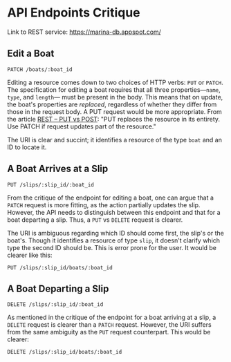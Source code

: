 # API Endpoints Critique

Link to REST service: https://marina-db.appspot.com/

## Edit a Boat
`PATCH /boats/:boat_id`

Editing a resource comes down to two choices of HTTP verbs: `PUT` or `PATCH`. The specification for editing a boat requires that all three properties&mdash;`name`, `type`, and `length`&mdash; must be present in the body. This means that on update, the boat's properties are *replaced*, regardless of whether they differ from those in the request body. A PUT request would be more appropriate. From the article [REST &ndash; PUT vs POST](https://restfulapi.net/rest-put-vs-post/): "PUT replaces the resource in its entirety. Use PATCH if request updates part of the resource."

The URI is clear and succint; it identifies a resource of the type `boat` and an ID to locate it.

## A Boat Arrives at a Slip
`PUT /slips/:slip_id/:boat_id`

From the critique of the endpoint for editing a boat, one can argue that a `PATCH` request is more fitting, as the action partially updates the slip. However, the API needs to distinguish between this endpoint and that for a boat departing a slip. Thus, a `PUT` vs `DELETE` request is clearer.

The URI is ambiguous regarding which ID should come first, the slip's or the boat's. Though it identifies a resource of type `slip`, it doesn't clarify which type the second ID should be. This is error prone for the user. It would be clearer like this:

`PUT /slips/:slip_id/boats/:boat_id`

## A Boat Departing a Slip
`DELETE /slips/:slip_id/:boat_id`

As mentioned in the critique of the endpoint for a boat arriving at a slip, a `DELETE` request is clearer than a `PATCH` request. However, the URI suffers from the same ambiguity as the `PUT` request counterpart. This would be clearer:

`DELETE /slips/:slip_id/boats/:boat_id`